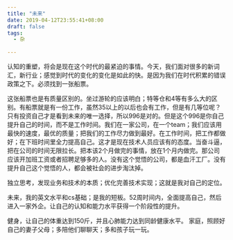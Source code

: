 ```yaml
---
title: "未来"
date: 2019-04-12T23:55:41+08:00
draft: false
tags: 
  - 杂
  
---
```


  认知的重塑，将会是现在这个时代的最紧迫的事情。今天，我们面对很多的新词汇，新行业；感觉到时代的变化的变化是如此的快。是因为我们在时代积累的错误政策之下。必须找到一张船票。

这张船票也是有质量区别的。坐过游轮的应该明白；特等仓和4等有多么大的区别。有船票就是有一份工作，虽然35以上的以后也会有工作，但是有几等位呢？只有投资自己才是看到未来的唯一选择，所以996是对的。但是这个996是你自己提升自己的时间，而不是工作时间。我们在一家公司，在一个team；我们应该用最快的速度，最优的质量；把我们的工作尽力做到最好。在工作时间，把工作都做好；在下班时间里全力提高自己。这才是现在技术人员应该有的态度。当奋斗逼，把在公司的时间无限拉长。把本该2个月做完的事情，放在1个月内做完。那公司应该开加班工资或者招聘足够多的人。没有这个觉悟的公司，都是血汗工厂。没有提升自己这个觉悟的人，都会被社会的进步淘汰掉。

独立思考，发现业务和技术的本质；优化完善技术实现；这就是我对自己的定位。

未来，我的英文水平和cs基础；是我的短板。52周时间内，全面提高自己，然后进入一家外企。让自己的认知和能力水平获得一个阶段性的提升。

健身，让自己的体重达到150斤，并且心肺能力达到同龄健康水平。
家庭，照顾好自己的妻子父母；多陪他们聊聊天；多和孩子玩一玩。


